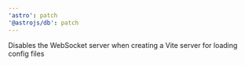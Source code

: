 ```yaml
---
'astro': patch
'@astrojs/db': patch
---
```


Disables the WebSocket server when creating a Vite server for loading config files
